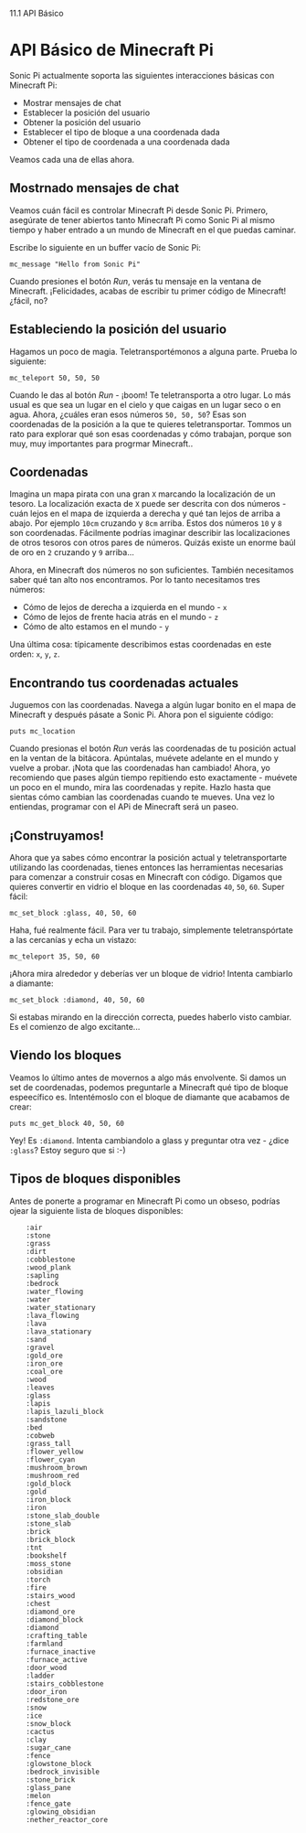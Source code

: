 11.1 API Básico

# API Básico de Minecraft Pi 

Sonic Pi actualmente soporta las siguientes interacciones básicas con Minecraft Pi:

* Mostrar mensajes de chat
* Establecer la posición del usuario
* Obtener la posición del usuario
* Establecer el tipo de bloque a una coordenada dada
* Obtener el tipo de coordenada a una coordenada dada

Veamos cada una de ellas ahora.

## Mostrnado mensajes de chat

Veamos cuán fácil es controlar Minecraft Pi desde Sonic Pi. Primero,
asegúrate de tener abiertos tanto Minecraft Pi como Sonic Pi al mismo
tiempo y haber entrado a un mundo de Minecraft en el que puedas caminar.

Escribe lo siguiente en un buffer vacío de Sonic Pi:

```
mc_message "Hello from Sonic Pi"
```

Cuando presiones el botón *Run*, verás tu mensaje en la ventana de Minecraft.
¡Felicidades, acabas de escribir tu primer código de Minecraft! ¿fácil, no?

## Estableciendo la posición del usuario

Hagamos un poco de magia. Teletransportémonos a alguna parte. Prueba lo siguiente:

```
mc_teleport 50, 50, 50
```

Cuando le das al botón *Run* - ¡boom! Te teletransporta a otro lugar. Lo más usual
es que sea un lugar en el cielo y que caigas en un lugar seco o en agua. Ahora,
¿cuáles eran esos números `50, 50, 50`? Esas son coordenadas de la posición a la que
te quieres teletransportar. Tommos un rato para explorar qué son esas coordenadas
y cómo trabajan, porque son muy, muy importantes para progrmar Minecraft..

## Coordenadas

Imagina un mapa pirata con una gran `X` marcando la localización de un tesoro.
La localización exacta de `X` puede ser descrita con dos números - cuán lejos en el
mapa de izquierda a derecha y qué tan lejos de arriba a abajo. Por ejemplo `10cm`
cruzando y `8cm` arriba. Estos dos números `10` y `8` son coordenadas. Fácilmente
podrías imaginar describir las localizaciones de otros tesoros con otros pares de
números. Quizás existe un enorme baúl de oro en `2` cruzando y `9` arriba...

Ahora, en Minecraft dos números no son suficientes. También necesitamos saber qué tan
alto nos encontramos. Por lo tanto necesitamos tres números:

* Cómo de lejos de derecha a izquierda en el mundo - `x`
* Cómo de lejos de frente hacia atrás en el mundo - `z`
* Cómo de alto estamos en el mundo - `y`

Una última cosa: típicamente describimos estas coordenadas en este orden:
`x`, `y`, `z`.

## Encontrando tus coordenadas actuales

Juguemos con las coordenadas. Navega a algún lugar bonito en el mapa de
Minecraft y después pásate a Sonic Pi. Ahora pon el siguiente código:

```
puts mc_location
```
Cuando presionas el botón *Run* verás las coordenadas de tu posición actual
en la ventan de la bitácora. Apúntalas, muévete adelante en el mundo y vuelve
a probar. ¡Nota que las coordenadas han cambiado! Ahora, yo recomiendo que
pases algún tiempo repitiendo esto exactamente - muévete un poco en el mundo, 
mira las coordenadas y repite. Hazlo hasta que sientas cómo cambian las
coordenadas cuando te mueves. Una vez lo entiendas, programar con el APi de 
Minecraft será un paseo.

## ¡Construyamos!

Ahora que ya sabes cómo encontrar la posición actual y teletransportarte 
utilizando las coordenadas, tienes entonces las herramientas necesarias 
para comenzar a construir cosas en Minecraft con código. Digamos que quieres
convertir en vidrio el bloque en las coordenadas `40`, `50`, `60`. Super fácil:

```
mc_set_block :glass, 40, 50, 60
```

Haha, fué realmente fácil. Para ver tu trabajo, simplemente teletranspórtate
a las cercanías y echa un vistazo:

```
mc_teleport 35, 50, 60
```
¡Ahora mira alrededor y deberías ver un bloque de vidrio! Intenta cambiarlo 
a diamante:

```
mc_set_block :diamond, 40, 50, 60
```

Si estabas mirando en la dirección correcta, puedes haberlo visto cambiar.
Es el comienzo de algo excitante...

## Viendo los bloques

Veamos lo último antes de movernos a algo más envolvente. Si damos un set
de coordenadas, podemos preguntarle a Minecraft qué tipo de bloque espeecífico
es. Intentémoslo con el bloque de diamante que acabamos de crear:

```
puts mc_get_block 40, 50, 60
```

Yey! Es `:diamond`. Intenta cambiandolo a glass y preguntar otra vez - 
¿dice `:glass`? Estoy seguro que si :-)

## Tipos de bloques disponibles

Antes de ponerte a programar en Minecraft Pi como un obseso, podrías ojear 
la siguiente lista de bloques disponibles:

        :air
        :stone
        :grass
        :dirt
        :cobblestone
        :wood_plank
        :sapling
        :bedrock
        :water_flowing
        :water
        :water_stationary
        :lava_flowing
        :lava
        :lava_stationary
        :sand
        :gravel
        :gold_ore
        :iron_ore
        :coal_ore
        :wood
        :leaves
        :glass
        :lapis
        :lapis_lazuli_block
        :sandstone
        :bed
        :cobweb
        :grass_tall
        :flower_yellow
        :flower_cyan
        :mushroom_brown
        :mushroom_red
        :gold_block
        :gold
        :iron_block
        :iron
        :stone_slab_double
        :stone_slab
        :brick
        :brick_block
        :tnt
        :bookshelf
        :moss_stone
        :obsidian
        :torch
        :fire
        :stairs_wood
        :chest
        :diamond_ore
        :diamond_block
        :diamond
        :crafting_table
        :farmland
        :furnace_inactive
        :furnace_active
        :door_wood
        :ladder
        :stairs_cobblestone
        :door_iron
        :redstone_ore
        :snow
        :ice
        :snow_block
        :cactus
        :clay
        :sugar_cane
        :fence
        :glowstone_block
        :bedrock_invisible
        :stone_brick
        :glass_pane
        :melon
        :fence_gate
        :glowing_obsidian
        :nether_reactor_core
